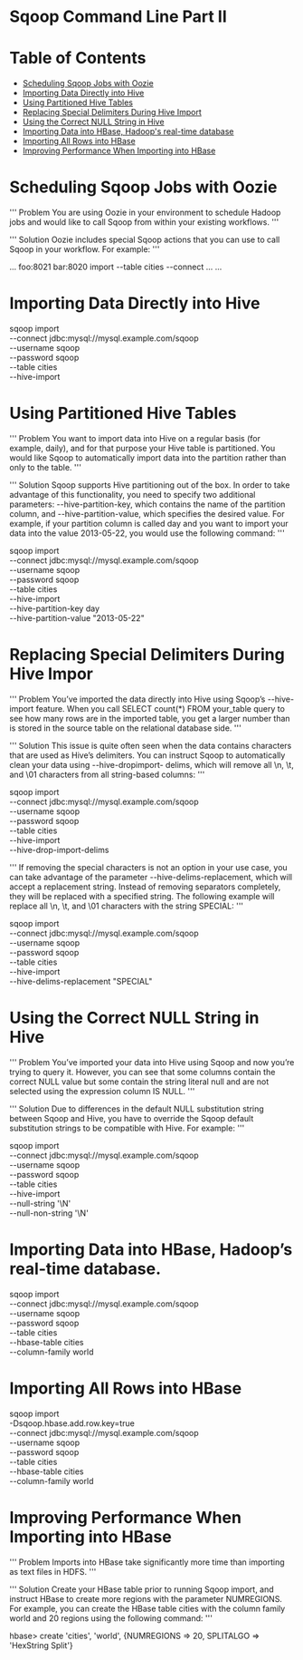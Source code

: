 # Sqoop Command Line Part II

Table of Contents
===================

* [Scheduling Sqoop Jobs with Oozie](README.md#Scheduling-Sqoop-Jobs-with-Oozie)
* [Importing Data Directly into Hive](README.md#Importing-Data-Directly-into-Hive)
* [Using Partitioned Hive Tables](README.md#Using-Partitioned-Hive-Tables)
* [Replacing Special Delimiters During Hive Import](README.md#Replacing-Special-Delimiters-During-Hive-Import)
* [Using the Correct NULL String in Hive](README.md#Using-the-Correct-NULL-String-in-Hive)
* [Importing Data into HBase, Hadoop's real-time database](README.md#Importing-Data-into-HBase-Hadoopss-real-time-database)
* [Importing All Rows into HBase](README.md#Importing-All-Rows-into-HBase)
* [Improving Performance When Importing into HBase](README.md#Improving-Performance-When-Importing-into-HBase)


# Scheduling Sqoop Jobs with Oozie

'''
Problem
You are using Oozie in your environment to schedule Hadoop jobs and would like to
call Sqoop from within your existing workflows.
'''

'''
Solution
Oozie includes special Sqoop actions that you can use to call Sqoop in your workflow.
For example:
'''

<workflow-app name="sqoop-workflow" xmlns="uri:oozie:workflow:0.1">
	...
	<action name="sqoop-action">
		<sqoop xmlns="uri:oozie:sqoop-action:0.2">
			<job-tracker>foo:8021</job-tracker>
			<name-node>bar:8020</name-node>
			<command>import --table cities --connect ...</command>
		</sqoop>
		<ok to="next"/>
		<error to="error"/>
	</action>
	...
</workflow-app>


# Importing Data Directly into Hive

sqoop import \
	--connect jdbc:mysql://mysql.example.com/sqoop \
	--username sqoop \
	--password sqoop \
	--table cities \
	--hive-import

# Using Partitioned Hive Tables

'''
Problem
You want to import data into Hive on a regular basis (for example, daily), and for that
purpose your Hive table is partitioned. You would like Sqoop to automatically import
data into the partition rather than only to the table.
'''

'''
Solution
Sqoop supports Hive partitioning out of the box. In order to take advantage of this
functionality, you need to specify two additional parameters: --hive-partition-key,	
which contains the name of the partition column, and --hive-partition-value, which
specifies the desired value. For example, if your partition column is called day and you
want to import your data into the value 2013-05-22, you would use the following
command:
'''

sqoop import \
	--connect jdbc:mysql://mysql.example.com/sqoop \
	--username sqoop \
	--password sqoop \
	--table cities \
	--hive-import \
	--hive-partition-key day \
	--hive-partition-value "2013-05-22"

# Replacing Special Delimiters During Hive Impor

'''
Problem
You’ve imported the data directly into Hive using Sqoop’s --hive-import feature. When
you call SELECT count(*) FROM your_table query to see how many rows are in the
imported table, you get a larger number than is stored in the source table on the relational
database side.
'''

'''
Solution
This issue is quite often seen when the data contains characters that are used as Hive’s
delimiters. You can instruct Sqoop to automatically clean your data using --hive-dropimport-
delims, which will remove all \n, \t, and \01 characters from all string-based
columns:
'''

sqoop import \
	--connect jdbc:mysql://mysql.example.com/sqoop \
	--username sqoop \
	--password sqoop \
	--table cities \
	--hive-import \
	--hive-drop-import-delims

'''
If removing the special characters is not an option in your use case, you can take advantage
of the parameter --hive-delims-replacement, which will accept a replacement
string. Instead of removing separators completely, they will be replaced with a
specified string. The following example will replace all \n, \t, and \01 characters with
the string SPECIAL:
'''

sqoop import \
	--connect jdbc:mysql://mysql.example.com/sqoop \
	--username sqoop \
	--password sqoop \
	--table cities \
	--hive-import \
	--hive-delims-replacement "SPECIAL"	


# Using the Correct NULL String in Hive

'''
Problem
You’ve imported your data into Hive using Sqoop and now you’re trying to query it.
However, you can see that some columns contain the correct NULL value but some contain
the string literal null and are not selected using the expression column IS NULL.
'''

'''
Solution
Due to differences in the default NULL substitution string between Sqoop and Hive, you
have to override the Sqoop default substitution strings to be compatible with Hive. For
example:
'''

sqoop import \
	--connect jdbc:mysql://mysql.example.com/sqoop \
	--username sqoop \
	--password sqoop \
	--table cities \
	--hive-import \
	--null-string '\\N' \
	--null-non-string '\\N'

# Importing Data into HBase, Hadoop’s real-time database.

sqoop import \
	--connect jdbc:mysql://mysql.example.com/sqoop \
	--username sqoop \
	--password sqoop \
	--table cities \
	--hbase-table cities \
	--column-family world	

# Importing All Rows into HBase

sqoop import \
	-Dsqoop.hbase.add.row.key=true \
	--connect jdbc:mysql://mysql.example.com/sqoop \
	--username sqoop \
	--password sqoop \
	--table cities \
	--hbase-table cities \
	--column-family world

# Improving Performance When Importing into HBase

'''
Problem
Imports into HBase take significantly more time than importing as text files in HDFS.
'''

'''
Solution
Create your HBase table prior to running Sqoop import, and instruct HBase to create
more regions with the parameter NUMREGIONS. For example, you can create the HBase
table cities with the column family world and 20 regions using the following
command:
'''

hbase> create 'cities', 'world', {NUMREGIONS => 20, SPLITALGO => 'HexString
Split'}	